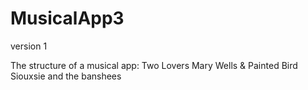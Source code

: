 # MusicalApp3
version 1

The structure of a musical app: Two Lovers Mary Wells & Painted Bird Siouxsie and the banshees 
